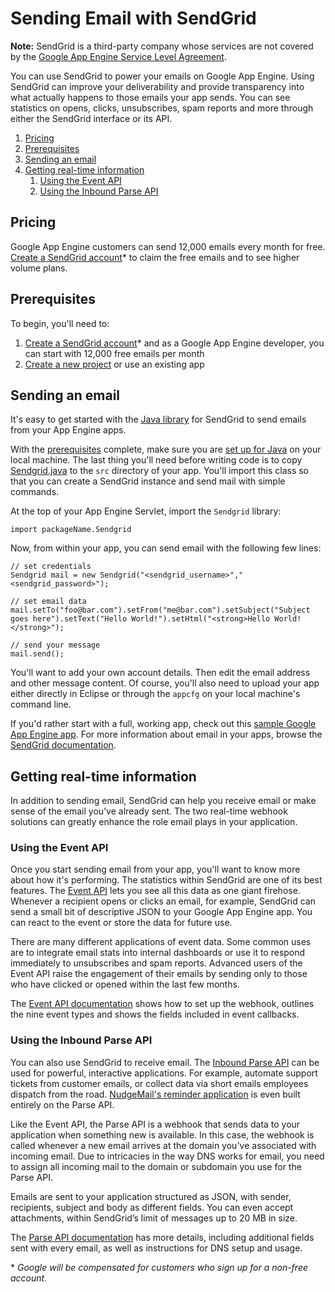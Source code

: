 # Sending Email with SendGrid

  

**Note:** SendGrid is a third-party company whose services are not covered by the [Google App Engine Service Level Agreement](https://web.archive.org/web/20160424230431/https://cloud.google.com/appengine/sla).

You can use SendGrid to power your emails on Google App Engine. Using SendGrid can improve your deliverability and provide transparency into what actually happens to those emails your app sends. You can see statistics on opens, clicks, unsubscribes, spam reports and more through either the SendGrid interface or its API.

1.  [Pricing](#pricing)
2.  [Prerequisites](#prerequisites)
3.  [Sending an email](#sending_an_email)
4.  [Getting real-time information](#getting_real-time_information)
    1.  [Using the Event API](#using_the_event_api)
    2.  [Using the Inbound Parse API](#using_the_inbound_parse_api)

## Pricing

Google App Engine customers can send 12,000 emails every month for free. [Create a SendGrid account](https://web.archive.org/web/20160424230431/http://sendgrid.com/partner/google)\* to claim the free emails and to see higher volume plans.

## Prerequisites

To begin, you'll need to:

1.  [Create a SendGrid account](https://web.archive.org/web/20160424230431/http://sendgrid.com/partner/google)\* and as a Google App Engine developer, you can start with 12,000 free emails per month
2.  [Create a new project](https://web.archive.org/web/20160424230431/https://support.google.com/cloud/answer/6251787#create-a-project) or use an existing app

## Sending an email

It's easy to get started with the [Java library](https://web.archive.org/web/20160424230431/https://github.com/sendgrid/sendgrid-google-java) for SendGrid to send emails from your App Engine apps.

With the [prerequisites](#prerequisites) complete, make sure you are [set up for Java](https://web.archive.org/web/20160424230431/https://cloud.google.com/appengine/docs/java/gettingstarted/) on your local machine. The last thing you'll need before writing code is to copy [Sendgrid.java](https://web.archive.org/web/20160424230431/https://github.com/sendgrid/sendgrid-google-java) to the `src` directory of your app. You'll import this class so that you can create a SendGrid instance and send mail with simple commands.

At the top of your App Engine Servlet, import the `Sendgrid` library:

```
import packageName.Sendgrid
```

Now, from within your app, you can send email with the following few lines:

```
// set credentials
Sendgrid mail = new Sendgrid("<sendgrid_username>","<sendgrid_password>");

// set email data
mail.setTo("foo@bar.com").setFrom("me@bar.com").setSubject("Subject goes here").setText("Hello World!").setHtml("<strong>Hello World!</strong>");

// send your message
mail.send();
```

You'll want to add your own account details. Then edit the email address and other message content. Of course, you'll also need to upload your app either directly in Eclipse or through the `appcfg` on your local machine's command line.

If you'd rather start with a full, working app, check out this [sample Google App Engine app](https://web.archive.org/web/20160424230431/https://github.com/sendgrid/google-java-sample-app). For more information about email in your apps, browse the [SendGrid documentation](https://web.archive.org/web/20160424230431/http://sendgrid.com/docs/).

## Getting real-time information

In addition to sending email, SendGrid can help you receive email or make sense of the email you’ve already sent. The two real-time webhook solutions can greatly enhance the role email plays in your application.

### Using the Event API

Once you start sending email from your app, you'll want to know more about how it's performing. The statistics within SendGrid are one of its best features. The [Event API](https://web.archive.org/web/20160424230431/http://sendgrid.com/docs/API_Reference/Webhooks/event.html) lets you see all this data as one giant firehose. Whenever a recipient opens or clicks an email, for example, SendGrid can send a small bit of descriptive JSON to your Google App Engine app. You can react to the event or store the data for future use.

There are many different applications of event data. Some common uses are to integrate email stats into internal dashboards or use it to respond immediately to unsubscribes and spam reports. Advanced users of the Event API raise the engagement of their emails by sending only to those who have clicked or opened within the last few months.

The [Event API documentation](https://web.archive.org/web/20160424230431/http://sendgrid.com/docs/API_Reference/Webhooks/event.html) shows how to set up the webhook, outlines the nine event types and shows the fields included in event callbacks.

### Using the Inbound Parse API

You can also use SendGrid to receive email. The [Inbound Parse API](https://web.archive.org/web/20160424230431/http://sendgrid.com/docs/API_Reference/Webhooks/parse.html) can be used for powerful, interactive applications. For example, automate support tickets from customer emails, or collect data via short emails employees dispatch from the road. [NudgeMail's reminder application](https://web.archive.org/web/20160424230431/http://sendgrid.com/resources/success_stories/nudgemail-case-study) is even built entirely on the Parse API.

Like the Event API, the Parse API is a webhook that sends data to your application when something new is available. In this case, the webhook is called whenever a new email arrives at the domain you've associated with incoming email. Due to intricacies in the way DNS works for email, you need to assign all incoming mail to the domain or subdomain you use for the Parse API.

Emails are sent to your application structured as JSON, with sender, recipients, subject and body as different fields. You can even accept attachments, within SendGrid’s limit of messages up to 20 MB in size.

The [Parse API documentation](https://web.archive.org/web/20160424230431/http://sendgrid.com/docs/API_Reference/Webhooks/parse.html) has more details, including additional fields sent with every email, as well as instructions for DNS setup and usage.

\* *Google will be compensated for customers who sign up for a non-free account.*
